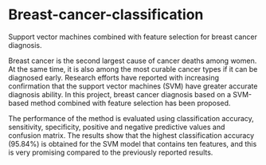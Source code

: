 # Breast-cancer-classification
Support vector machines combined with feature selection for breast cancer diagnosis.

Breast cancer is the second largest cause of cancer deaths among women. At the same time, it is also among the most curable cancer types if it can be diagnosed early. Research efforts have reported with increasing confirmation that the support vector machines (SVM) have greater accurate diagnosis ability. In this project, breast cancer diagnosis based on a SVM-based method combined with feature selection has been proposed.

The performance of the method is evaluated using classification accuracy, sensitivity, specificity, positive and negative predictive values and confusion matrix. The results show that the highest classification accuracy (95.84%) is obtained for the SVM model that contains ten features, and this is very promising compared to the previously reported results.
